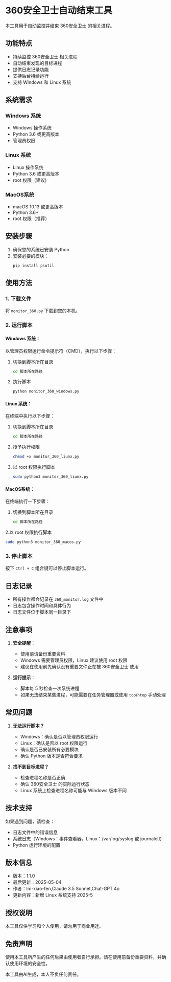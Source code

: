 # 360安全卫士自动结束工具

本工具用于自动监控并结束 360安全卫士 的相关进程。

## 功能特点

- 持续监控 360安全卫士 相关进程
- 自动结束发现的目标进程
- 提供日志记录功能
- 支持后台持续运行
- 支持 Windows 和 Linux 系统

## 系统需求

### Windows 系统
- Windows 操作系统
- Python 3.6 或更高版本
- 管理员权限

### Linux 系统
- Linux 操作系统
- Python 3.6 或更高版本
- root 权限（建议)

### MacOS系统
- macOS 10.13 或更高版本
- Python 3.6+
- root 权限（推荐）


## 安装步骤

1. 确保您的系统已安装 Python
2. 安装必要的模块：
   ```bash
   pip install psutil
   ```

## 使用方法

### 1. 下载文件
将 `monitor_360.py` 下载到您的本机。

### 2. 运行脚本

#### Windows 系统：
以管理员权限运行命令提示符（CMD），执行以下步骤：

1. 切换到脚本所在目录
   ```bash
   cd 脚本所在路径
   ```

2. 执行脚本
   ```bash
   python monitor_360_windows.py
   ```

#### Linux 系统：
在终端中执行以下步骤：

1. 切换到脚本所在目录
   ```bash
   cd 脚本所在路径
   ```

2. 授予执行权限
   ```bash
   chmod +x monitor_360_liunx.py
   ```

3. 以 root 权限执行脚本
   ```bash
   sudo python3 monitor_360_liunx.py  
   ```
   
#### MacOS系统：
在终端执行一下步骤：

1. 切换到脚本所在目录
   ```bash
   cd 脚本所在路径
   ```
2.以 root 权限执行脚本
  ```bash
  sudo python3 monitor_360_macos.py
  ```
### 3. 停止脚本
按下 `Ctrl + C` 组合键可以停止脚本运行。

## 日志记录

- 所有操作都会记录在 `360_monitor.log` 文件中
- 日志包含操作时间和具体行为
- 日志文件位于脚本同一目录下

## 注意事项

1. **安全提醒**：
   - 使用前请备份重要资料
   - Windows 需要管理员权限，Linux 建议使用 root 权限
   - 建议在使用前先确认没有重要文件正在被 360安全卫士 使用

2. **运行提示**：
   - 脚本每 5 秒检查一次系统进程
   - 如果无法结束某些进程，可能需要在任务管理器或使用 `top`/`htop` 手动处理

## 常见问题

1. **无法运行脚本？**
   - Windows：确认是否以管理员权限运行
   - Linux：确认是否以 root 权限运行
   - 确认是否已安装所有必要模块
   - 确认 Python 版本是否符合要求

2. **找不到目标进程？**
   - 检查进程名称是否正确
   - 确认 360安全卫士 的实际运行状态
   - Linux 系统上检查进程名称可能与 Windows 版本不同

## 技术支持

如果遇到问题，请检查：
- 日志文件中的错误信息
- 系统日志（Windows：事件查看器，Linux：/var/log/syslog 或 journalctl）
- Python 运行环境的配置

## 版本信息

- 版本：1.1.0
- 最后更新：2025-05-04
- 作者：lm-xiao-fen,Claude 3.5 Sonnet,Chat-GPT 4o
- 更新内容：新增 Linux 系统支持 2025-5

## 授权说明

本工具仅供学习和个人使用，请勿用于商业用途。

## 免责声明

使用本工具所产生的任何后果由使用者自行承担。请在使用前备份重要资料，并确认使用环境的安全性。

本工具由AI生成，本人不负任何责任。
